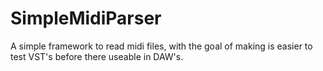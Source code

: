 # SimpleMidiParser
A simple framework to read midi files, with the goal of making is easier to test VST's before there useable in DAW's.
